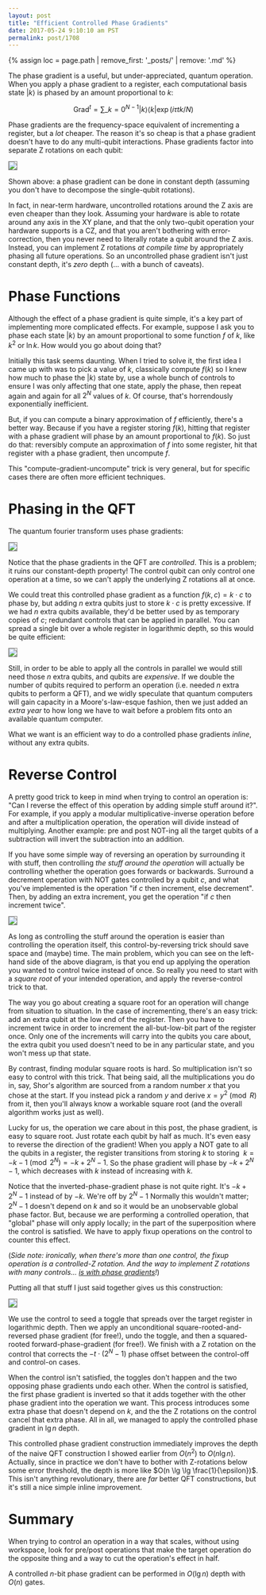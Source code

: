 ```yaml
---
layout: post
title: "Efficient Controlled Phase Gradients"
date: 2017-05-24 9:10:10 am PST
permalink: post/1708
---
```


{% assign loc = page.path | remove_first: '_posts/' | remove: '.md' %}

The phase gradient is a useful, but under-appreciated, quantum operation.
When you apply a phase gradient to a register, each computational basis state $|k\rangle$ is phased by an amount proportional to $k$:

$$\text{Grad}^t = \sum\_{k=0}^{N-1} |k\rangle \langle k| \exp(i \tau t k / N)$$

Phase gradients are the frequency-space equivalent of incrementing a register, but a *lot* cheaper.
The reason it's so cheap is that a phase gradient doesn't have to do any multi-qubit interactions.
Phase gradients factor into separate Z rotations on each qubit:

<img style="max-width:100%; border:1px solid gray;" src="/assets/{{ loc }}/gradient.png"/>

Shown above: a phase gradient can be done in constant depth (assuming you don't have to decompose the single-qubit rotations).

In fact, in near-term hardware, uncontrolled rotations around the Z axis are even cheaper than they look.
Assuming your hardware is able to rotate around any axis in the XY plane, and that the only two-qubit operation your hardware supports is a CZ, and that you aren't bothering with error-correction, then you never need to literally rotate a qubit around the Z axis.
Instead, you can implement Z rotations *at compile time* by appropriately phasing all future operations.
So an uncontrolled phase gradient isn't just constant depth, it's *zero* depth (... with a bunch of caveats).

# Phase Functions

Although the effect of a phase gradient is quite simple, it's a key part of implementing more complicated effects.
For example, suppose I ask you to phase each state $|k\rangle$ by an amount proportional to some function $f$ of $k$, like $k^2$ or $\ln k$.
How would you go about doing that?

Initially this task seems daunting.
When I tried to solve it, the first idea I came up with was to pick a value of $k$, classically compute $f(k)$ so I knew how much to phase the $|k\rangle$ state by, use a whole bunch of controls to ensure I was only affecting that one state, apply the phase, then repeat again and again for all $2^N$ values of $k$.
Of course, that's horrendously exponentially inefficient.

But, if you can compute a binary approximation of $f$ efficiently, there's a better way.
Because if you have a register storing $f(k)$, hitting that register with a phase gradient will phase by an amount proportional to $f(k)$.
So just do that: reversibly compute an approximation of $f$ into some register, hit that register with a phase gradient, then uncompute $f$.

This "compute-gradient-uncompute" trick is very general, but for specific cases there are often more efficient techniques.

# Phasing in the QFT

The quantum fourier transform uses phase gradients:

<img style="max-width:100%; border:1px solid gray;" src="/assets/{{ loc }}/qft-with-gradients.png"/>

Notice that the phase gradients in the QFT are *controlled*.
This is a problem; it ruins our constant-depth property!
The control qubit can only control one operation at a time, so we can't apply the underlying Z rotations all at once.

We could treat this controlled phase gradient as a function $f(k, c) = k \cdot c$ to phase by, but adding $n$ extra qubits just to store $k \cdot c$ is pretty excessive.
If we had $n$ extra qubits available, they'd be better used by as temporary copies of $c$; redundant controls that can be applied in parallel.
You can spread a single bit over a whole register in logarithmic depth, so this would be quite efficient:

<img style="max-width:100%; border:1px solid gray;" src="/assets/{{ loc }}/spread-cnot.png"/>

Still, in order to be able to apply all the controls in parallel we would still need those $n$ extra qubits, and qubits are *expensive*.
If we double the number of qubits required to perform an operation (i.e. needed $n$ extra qubits to perform a QFT), and we widly speculate that quantum computers will gain capacity in a Moore's-law-esque fashion, then we just added an *extra year* to how long we have to wait before a problem fits onto an available quantum computer.

What we want is an efficient way to do a controlled phase gradients *inline*, without any extra qubits.


# Reverse Control

A pretty good trick to keep in mind when trying to control an operation is: "Can I reverse the effect of this operation by adding simple stuff around it?".
For example, if you apply a modular multiplicative-inverse operation before and after a multiplication operation, the operation will divide instead of multiplying.
Another example: pre and post NOT-ing all the target qubits of a subtraction will invert the subtraction into an addition.

If you have some simple way of reversing an operation by surrounding it with stuff, then controlling *the stuff around the operation* will actually be controlling whether the operation goes forwards or backwards.
Surround a decrement operation with NOT gates controlled by a qubit $c$, and what you've implemented is the operation "if $c$ then increment, else decrement".
Then, by adding an extra increment, you get the operation "if $c$ then increment twice".

<img style="max-width:100%; border:1px solid gray;" src="/assets/{{ loc }}/controlled-double-increment.png"/>

As long as controlling the stuff around the operation is easier than controlling the operation itself, this control-by-reversing trick should save space and (maybe) time.
The main problem, which you can see on the left-hand side of the above diagram, is that you end up applying the operation you wanted to control twice instead of once.
So really you need to start with a *square root* of your intended operation, and apply the reverse-control trick to that.

The way you go about creating a square root for an operation will change from situation to situation.
In the case of incrementing, there's an easy trick: add an extra qubit at the low end of the register.
Then you have to increment twice in order to increment the all-but-low-bit part of the register once.
Only one of the increments will carry into the qubits you care about, the extra qubit you used doesn't need to be in any particular state, and you won't mess up that state.

By contrast, finding modular square roots is hard.
So multiplication isn't so easy to control with this trick.
That being said, all the multiplications you do in, say, Shor's algorithm are sourced from a random number $x$ that you chose at the start.
If you instead pick a random $y$ and derive $x = y^2 \pmod{R}$ from it, then you'll always know a workable square root (and the overall algorithm works just as well).

Lucky for us, the operation we care about in this post, the phase gradient, is easy to square root.
Just rotate each qubit by half as much.
It's even easy to reverse the direction of the gradient!
When you apply a NOT gate to all the qubits in a register, the register transitions from storing $k$ to storing $~k = -k-1 \pmod{2^N} = -k + 2^N-1$.
So the phase gradient will phase by $-k + 2^N-1$, which decreases with $k$ instead of increasing with $k$.

Notice that the inverted-phase-gradient phase is not quite right.
It's $-k + 2^N-1$ instead of by $-k$.
We're off by $2^N-1$
Normally this wouldn't matter; $2^N-1$ doesn't depend on $k$ and so it would be an unobservable global phase factor.
But, because we are performing a controlled operation, that "global" phase will only apply locally; in the part of the superposition where the control is satisfied.
We have to apply fixup operations on the control to counter this effect.

(*Side note: ironically, when there's more than one control, the fixup operation is a controlled-Z rotation.
And the way to implement Z rotations with many controls... [is with phase gradients](/circuits/2015/06/22/Using-Quantum-Gates-instead-of-Ancilla-Bits.html)!*)

Putting all that stuff I just said together gives us this construction:

<img style="max-width:100%; border:1px solid gray;" src="/assets/{{ loc }}/controlled-gradient.png"/>

We use the control to seed a toggle that spreads over the target register in logarithmic depth.
Then we apply an unconditional square-rooted-and-reversed phase gradient (for free!), undo the toggle, and then a squared-rooted forward-phase-gradient (for free!).
We finish with a Z rotation on the control that corrects the $-t \cdot (2^N-1)$ phase offset between the control-off and control-on cases.

When the control isn't satisfied, the toggles don't happen and the two opposing phase gradients undo each other.
When the control is satisfied, the first phase gradient is inverted so that it adds together with the other phase gradient into the operation we want.
This process introduces some extra phase that doesn't depend on $k$, and the the Z rotations on the control cancel that extra phase.
All in all, we managed to apply the controlled phase gradient in $\lg n$ depth.

This controlled phase gradient construction immediately improves the depth of the naive QFT construction I showed earlier from $O(n^2)$ to $O(n \lg n)$.
Actually, since in practice we don't have to bother with Z-rotations below some error threshold, the depth is more like $O(n \lg \lg \frac{1}{\epsilon})$.
This isn't anything revolutionary, there are *far* better QFT constructions, but it's still a nice simple inline improvement.


# Summary

When trying to control an operation in a way that scales, without using workspace, look for pre/post operations that make the target operation do the opposite thing and a way to cut the operation's effect in half.

A controlled $n$-bit phase gradient can be performed in $O(\lg n)$ depth with $O(n)$ gates.
